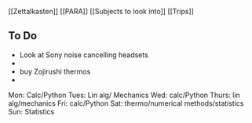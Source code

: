 [[Zettalkasten]]
[[PARA]]
[[Subjects to look into]]
[[Trips]]

## To Do
- Look at Sony noise cancelling headsets
- 
- buy Zojirushi thermos
- 

Mon: Calc/Python
Tues: Lin alg/ Mechanics
Wed: calc/Python
Thurs: lin alg/mechanics
Fri: calc/Python
Sat: thermo/numerical methods/statistics
Sun: Statistics